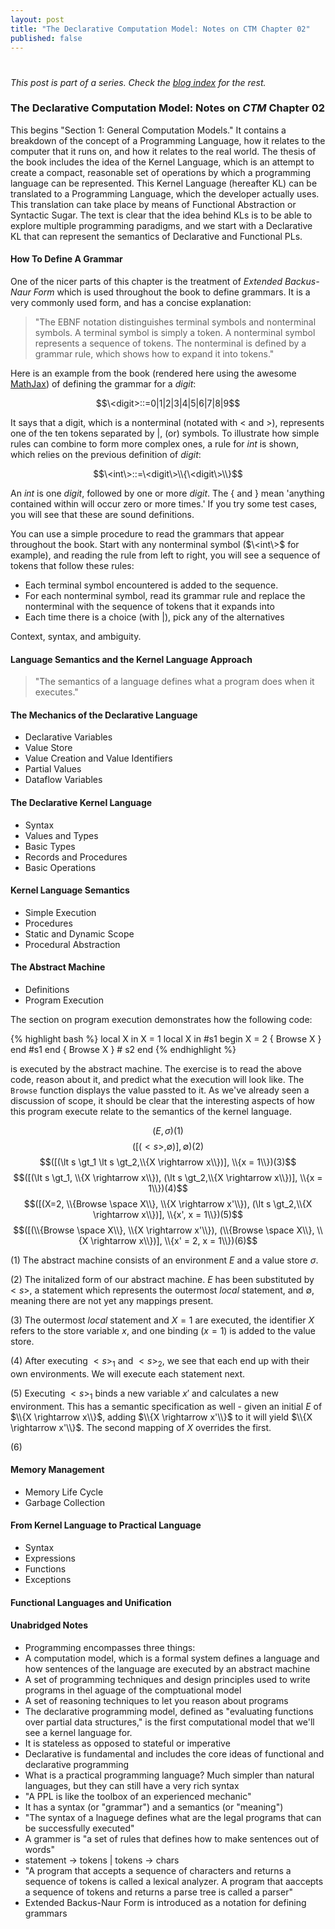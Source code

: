 ```yaml
---
layout: post
title: "The Declarative Computation Model: Notes on CTM Chapter 02"
published: false
---
```

# 

*This post is part of a series. Check the <a href="/">blog index</a> for the rest.*

### The Declarative Computation Model: Notes on _CTM_ Chapter 02

This begins "Section 1: General Computation Models." It contains a breakdown of the concept of a Programming Language, how it relates to the computer that it runs on, and how it relates to the real world. The thesis of the book includes the idea of the Kernel Language, which is an attempt to create a compact, reasonable set of operations by which a programming language can be represented. This Kernel Language (hereafter KL) can be translated to a Programming Language, which the developer actually uses. This translation can take place by means of Functional Abstraction or Syntactic Sugar. The text is clear that the idea behind KLs is to be able to explore multiple programming paradigms, and we start with a Declarative KL that can represent the semantics of Declarative and Functional PLs.

#### How To Define A Grammar

One of the nicer parts of this chapter is the treatment of _Extended Backus-Naur Form_ which is used throughout the book to define grammars. It is a very commonly used form, and has a concise explanation:

> "The EBNF notation distinguishes terminal symbols and nonterminal symbols. A terminal symbol is simply a token. A nonterminal symbol represents a sequence of tokens. The nonterminal is defined by a grammar rule, which shows how to expand it into tokens."

Here is an example from the book (rendered here using the awesome <a href="http://www.mathjax.org">MathJax</a>) of defining the grammar for a $digit$:

$$\<digit>::=0|1|2|3|4|5|6|7|8|9$$

It says that a digit, which is a nonterminal (notated with $<$ and $>$), represents one of the ten tokens separated by $|$, (or) symbols. To illustrate how simple rules can combine to form more complex ones, a rule for $int$ is shown, which relies on the previous definition of $digit$:

$$\<int\>::=\<digit\>\\{\<digit\>\\}$$

An $int$ is one $digit$, followed by one or more $digit$. The { and } mean 'anything contained within will occur zero or more times.' If you try some test cases, you will see that these are sound definitions.

You can use a simple procedure to read the grammars that appear throughout the book. Start with any nonterminal symbol ($\<int\>$ for example), and reading the rule from left to right, you will see a sequence of tokens that follow these rules:

* Each terminal symbol encountered is added to the sequence.
* For each nonterminal symbol, read its grammar rule and replace the nonterminal with the sequence of tokens that it expands into
* Each time there is a choice (with $|$), pick any of the alternatives

Context, syntax, and ambiguity.

#### Language Semantics and the Kernel Language Approach

> "The semantics of a language defines what a program does when it executes."

#### The Mechanics of the Declarative Language

* Declarative Variables
* Value Store
* Value Creation and Value Identifiers
* Partial Values
* Dataflow Variables


#### The Declarative Kernel Language

* Syntax
* Values and Types
* Basic Types
* Records and Procedures
* Basic Operations
 

#### Kernel Language Semantics

* Simple Execution
* Procedures
* Static and Dynamic Scope
* Procedural Abstraction

#### The Abstract Machine

* Definitions
* Program Execution

The section on program execution demonstrates how the following code:

{% highlight bash %}
local X in
  X = 1
  local X in #s1 begin
    X = 2
    { Browse X }
  end #s1 end
  { Browse X } # s2
end
{% endhighlight %}

is executed by the abstract machine. The exercise is to read the above code, reason about it, and predict what the execution will look like. The `Browse` function displays the value passted to it. As we've already seen a discussion of scope, it should be clear that the interesting aspects of how this program execute relate to the semantics of the kernel language.

$$(E, \sigma)(1)$$
$$([(\lt s \gt, \emptyset)], \emptyset)(2)$$
$$([(\lt s \gt_1  \lt s \gt_2,\\{X \rightarrow x\\})], \\{x = 1\\})(3)$$
$$([(\lt s \gt_1, \\{X \rightarrow x\\}),  (\lt s \gt_2,\\{X \rightarrow x\\})], \\{x = 1\\})(4)$$
$$([(X=2, \\{Browse \space X\\}, \\{X \rightarrow x'\\}),  (\lt s \gt_2,\\{X \rightarrow x\\})], \\{x', x = 1\\})(5)$$
$$([(\\{Browse \space X\\}, \\{X \rightarrow x'\\}),  (\\{Browse \space X\\}, \\{X \rightarrow x\\})], \\{x' = 2, x = 1\\})(6)$$

$(1)$ The abstract machine consists of an environment $E$ and a value store $\sigma$.

$(2)$ The initalized form of our abstract machine. $E$ has been substituted by $\lt s \gt$, a statement which represents the outermost $local$ statement, and $\emptyset$, meaning there are not yet any mappings present.

$(3)$ The outermost $local$ statement and $X = 1$ are executed, the identifier $X$ refers to the store variable $x$, and one binding ($x=1$) is added to the value store.

$(4)$ After executing $\lt s \gt_1$ and $\lt s \gt_2$, we see that each end up with their own environments. We will execute each statement next.

$(5)$ Executing $\lt s \gt_1$ binds a new variable $x'$ and calculates a new environment. This has a semantic specification as well - given an initial $E$ of $\\{X \rightarrow x\\}$, adding $\\{X \rightarrow x'\\}$ to it will yield $\\{X \rightarrow x'\\}$. The second mapping of $X$ overrides the first.

$(6)$


#### Memory Management

* Memory Life Cycle
* Garbage Collection

#### From Kernel Language to Practical Language

* Syntax
* Expressions
* Functions
* Exceptions

#### Functional Languages and Unification

#### Unabridged Notes

- Programming encompasses three things:
- A computation model, which is a formal system defines a language and how sentences of the language are executed by an abstract machine
- A set of programming techniques and design principles used to write programs in thel aguage of the comptuational model
- A set of reasoning techniques to let you reason about programs
- The declarative programming model, defined as "evaluating functions over partial data structures," is the first computational model that we'll see a kernel language for.
- It is stateless as opposed to stateful or imperative
- Declarative is fundamental and includes the core ideas of functional and declarative programming
- What is a practical programming language? Much simpler than natural languages, but they can still have a very rich syntax
- "A PPL is like the toolbox of an experienced mechanic"
- It has a syntax (or "grammar") and a semantics (or "meaning")
- "The syntax of a lnaguege defines what are the legal programs that can be successfully executed"
- A grammer is "a set of rules that defines how to make sentences out of words"
- statement -> tokens | tokens -> chars
- "A program that accepts a sequence of characters and returns a sequence of tokens is called a lexical analyzer. A program that aaccepts a sequence of tokens and returns a parse tree is called a parser"
- Extended Backus-Naur Form is introduced as a notation for defining grammars
